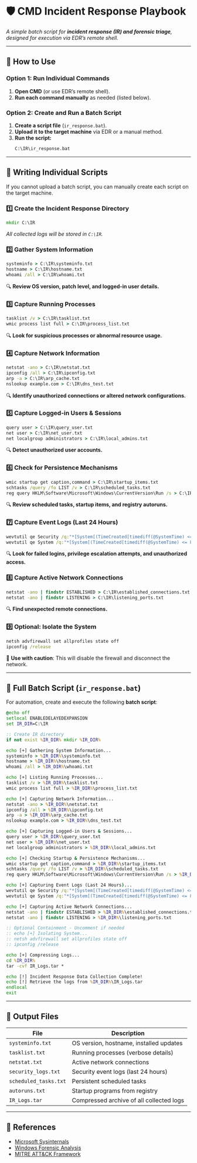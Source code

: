 # 🛡️ CMD Incident Response Playbook
_A simple batch script for **incident response (IR) and forensic triage**, designed for execution via EDR’s remote shell._

---

## 🚀 How to Use
### Option 1: Run Individual Commands
1. **Open CMD** (or use EDR’s remote shell).
2. **Run each command manually** as needed (listed below).

### Option 2: Create and Run a Batch Script
1. **Create a script file** (`ir_response.bat`).
2. **Upload it to the target machine** via EDR or a manual method.
3. **Run the script:**
   ```cmd
   C:\IR\ir_response.bat
   ```

---

## 📂 Writing Individual Scripts
If you cannot upload a batch script, you can manually create each script on the target machine.

### 1️⃣ Create the Incident Response Directory
```cmd
mkdir C:\IR
```
_All collected logs will be stored in `C:\IR`._

### 2️⃣ Gather System Information
```cmd
systeminfo > C:\IR\systeminfo.txt
hostname > C:\IR\hostname.txt
whoami /all > C:\IR\whoami.txt
```
🔍 **Review OS version, patch level, and logged-in user details.**

### 3️⃣ Capture Running Processes
```cmd
tasklist /v > C:\IR\tasklist.txt
wmic process list full > C:\IR\process_list.txt
```
🔍 **Look for suspicious processes or abnormal resource usage.**

### 4️⃣ Capture Network Information
```cmd
netstat -ano > C:\IR\netstat.txt
ipconfig /all > C:\IR\ipconfig.txt
arp -a > C:\IR\arp_cache.txt
nslookup example.com > C:\IR\dns_test.txt
```
🔍 **Identify unauthorized connections or altered network configurations.**

### 5️⃣ Capture Logged-in Users & Sessions
```cmd
query user > C:\IR\query_user.txt
net user > C:\IR\net_user.txt
net localgroup administrators > C:\IR\local_admins.txt
```
🔍 **Detect unauthorized user accounts.**

### 6️⃣ Check for Persistence Mechanisms
```cmd
wmic startup get caption,command > C:\IR\startup_items.txt
schtasks /query /fo LIST /v > C:\IR\scheduled_tasks.txt
reg query HKLM\Software\Microsoft\Windows\CurrentVersion\Run /s > C:\IR\autoruns.txt
```
🔍 **Review scheduled tasks, startup items, and registry autoruns.**

### 7️⃣ Capture Event Logs (Last 24 Hours)
```cmd
wevtutil qe Security /q:"*[System[(TimeCreated[timediff(@SystemTime) <= 86400000])]]" /f:text > C:\IR\security_logs.txt
wevtutil qe System /q:"*[System[(TimeCreated[timediff(@SystemTime) <= 86400000])]]" /f:text > C:\IR\system_logs.txt
```
🔍 **Look for failed logins, privilege escalation attempts, and unauthorized access.**

### 8️⃣ Capture Active Network Connections
```cmd
netstat -ano | findstr ESTABLISHED > C:\IR\established_connections.txt
netstat -ano | findstr LISTENING > C:\IR\listening_ports.txt
```
🔍 **Find unexpected remote connections.**

### 9️⃣ Optional: Isolate the System
```cmd
netsh advfirewall set allprofiles state off
ipconfig /release
```
🚨 **Use with caution**: This will disable the firewall and disconnect the network.

---

## 🔄 Full Batch Script (`ir_response.bat`)
For automation, create and execute the following **batch script**:

```cmd
@echo off
setlocal ENABLEDELAYEDEXPANSION
set IR_DIR=C:\IR

:: Create IR directory
if not exist %IR_DIR% mkdir %IR_DIR%

echo [+] Gathering System Information...
systeminfo > %IR_DIR%\systeminfo.txt
hostname > %IR_DIR%\hostname.txt
whoami /all > %IR_DIR%\whoami.txt

echo [+] Listing Running Processes...
tasklist /v > %IR_DIR%\tasklist.txt
wmic process list full > %IR_DIR%\process_list.txt

echo [+] Capturing Network Information...
netstat -ano > %IR_DIR%\netstat.txt
ipconfig /all > %IR_DIR%\ipconfig.txt
arp -a > %IR_DIR%\arp_cache.txt
nslookup example.com > %IR_DIR%\dns_test.txt

echo [+] Capturing Logged-in Users & Sessions...
query user > %IR_DIR%\query_user.txt
net user > %IR_DIR%\net_user.txt
net localgroup administrators > %IR_DIR%\local_admins.txt

echo [+] Checking Startup & Persistence Mechanisms...
wmic startup get caption,command > %IR_DIR%\startup_items.txt
schtasks /query /fo LIST /v > %IR_DIR%\scheduled_tasks.txt
reg query HKLM\Software\Microsoft\Windows\CurrentVersion\Run /s > %IR_DIR%\autoruns.txt

echo [+] Capturing Event Logs (Last 24 Hours)...
wevtutil qe Security /q:"*[System[(TimeCreated[timediff(@SystemTime) <= 86400000])]]" /f:text > %IR_DIR%\security_logs.txt
wevtutil qe System /q:"*[System[(TimeCreated[timediff(@SystemTime) <= 86400000])]]" /f:text > %IR_DIR%\system_logs.txt

echo [+] Capturing Active Network Connections...
netstat -ano | findstr ESTABLISHED > %IR_DIR%\established_connections.txt
netstat -ano | findstr LISTENING > %IR_DIR%\listening_ports.txt

:: Optional Containment - Uncomment if needed
:: echo [+] Isolating System...
:: netsh advfirewall set allprofiles state off
:: ipconfig /release

echo [+] Compressing Logs...
cd %IR_DIR%
tar -cvf IR_Logs.tar *

echo [!] Incident Response Data Collection Complete!
echo [!] Retrieve the logs from %IR_DIR%\IR_Logs.tar
endlocal
exit
```

---

## 📂 Output Files
| **File** | **Description** |
|----------|---------------|
| `systeminfo.txt` | OS version, hostname, installed updates |
| `tasklist.txt` | Running processes (verbose details) |
| `netstat.txt` | Active network connections |
| `security_logs.txt` | Security event logs (last 24 hours) |
| `scheduled_tasks.txt` | Persistent scheduled tasks |
| `autoruns.txt` | Startup programs from registry |
| `IR_Logs.tar` | Compressed archive of all collected logs |

---

## 🔗 References
- [Microsoft Sysinternals](https://docs.microsoft.com/en-us/sysinternals/)
- [Windows Forensic Analysis](https://docs.microsoft.com/en-us/windows/security/threat-protection/)
- [MITRE ATT&CK Framework](https://attack.mitre.org/)

